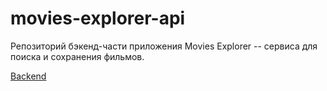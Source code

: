 # movies-explorer-api

Репозиторий бэкенд-части приложения 
Movies Explorer -- сервиса для поиска и сохранения фильмов.

[Backend](https://api.movies.katieperca.nomoredomains.icu/)
